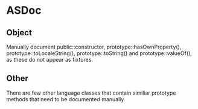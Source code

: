 # ASDoc

## Object

Manually document public::constructor, prototype::hasOwnProperty(), prototype::toLocaleString(), prototype::toString() and prototype::valueOf(), as these do not appear as fixtures.

## Other

There are few other language classes that contain similiar prototype methods that need to be documented manually.
